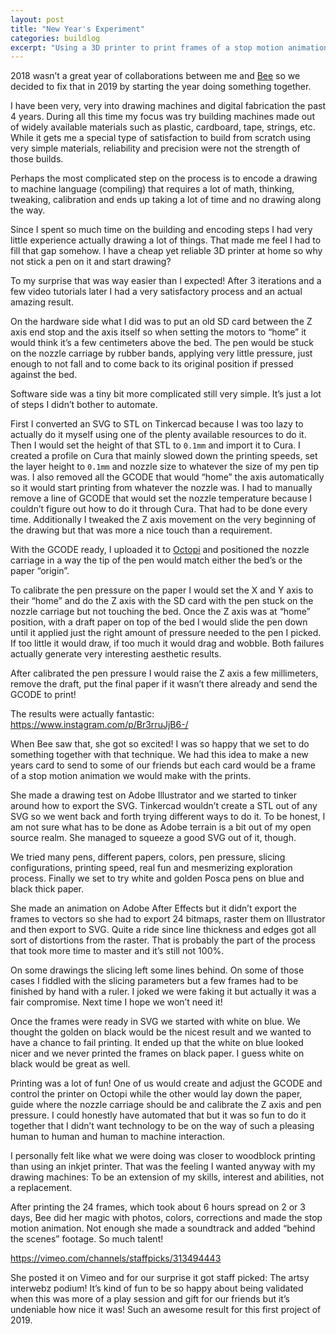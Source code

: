 ```yaml
---
layout: post
title: "New Year's Experiment"
categories: buildlog
excerpt: "Using a 3D printer to print frames of a stop motion animation."
---
```


2018 wasn’t a great year of collaborations between me and [Bee](http://www.beegrandinetti.com/) so we decided to fix that in 2019 by starting the year doing something together.

I have been very, very into drawing machines and digital fabrication the past 4 years. During all this time my focus was try building machines made out of widely available materials such as plastic, cardboard, tape, strings, etc. While it gets me a special type of satisfaction to build from scratch using very simple materials, reliability and precision were not the strength of those builds.

Perhaps the most complicated step on the process is to encode a drawing to machine language (compiling) that requires a lot of math, thinking, tweaking, calibration and ends up taking a lot of time and no drawing along the way.

Since I spent so much time on the building and encoding steps I had very little experience actually drawing a lot of things. That made me feel I had to fill that gap somehow. I have a cheap yet reliable 3D printer at home so why not stick a pen on it and start drawing?

To my surprise that was way easier than I expected! After 3 iterations and a few video tutorials later I had a very satisfactory process and an actual amazing result.

On the hardware side what I did was to put an old SD card between the Z axis end stop and the axis itself so when setting the motors to “home” it would think it’s a few centimeters above the bed. The pen would be stuck on the nozzle carriage by rubber bands, applying very little pressure, just enough to not fall and to come back to its original position if pressed against the bed.

Software side was a tiny bit more complicated still very simple. It’s just a lot of steps I didn’t bother to automate.

First I converted an SVG to STL on Tinkercad because I was too lazy to actually do it myself using one of the plenty available resources to do it. 
Then I would set the height of that STL to `0.1mm` and import it to Cura. I created a profile on Cura that mainly slowed down the printing speeds, set the layer height to `0.1mm` and nozzle size to whatever the size of my pen tip was. 
I also removed all the GCODE that would “home” the axis automatically so it would start printing from whatever the nozzle was.
I had to manually remove a line of GCODE that would set the nozzle temperature because I couldn’t figure out how to do it through Cura. That had to be done every time.
Additionally I tweaked the Z axis movement on the very beginning of the drawing but that was more a nice touch than a requirement.

With the GCODE ready, I uploaded it to [Octopi](https://octoprint.org/download/) and positioned the nozzle carriage in a way the tip of the pen would match either the bed’s or the paper “origin”.

To calibrate the pen pressure on the paper I would set the X and Y axis to their “home” and do the Z axis with the SD card with the pen stuck on the nozzle carriage but not touching the bed. Once the Z axis was at “home” position, with a draft paper on top of the bed I would slide the pen down until it applied just the right amount of pressure needed to the pen I picked. If too little it would draw, if too much it would drag and wobble. Both failures actually generate very interesting aesthetic results.

After calibrated the pen pressure I would raise the Z axis a few millimeters, remove the draft, put the final paper if it wasn’t there already and send the GCODE to print!

The results were actually fantastic: https://www.instagram.com/p/Br3rruJjB6-/

When Bee saw that, she got so excited! I was so happy that we set to do something together with that technique. We had this idea to make a new years card to send to some of our friends but each card would be a frame of a stop motion animation we would make with the prints.

She made a drawing test on Adobe Illustrator and we started to tinker around how to export the SVG. Tinkercad wouldn’t create a STL out of any SVG so we went back and forth trying different ways to do it. To be honest, I am not sure what has to be done as Adobe terrain is a bit out of my open source realm. She managed to squeeze a good SVG out of it, though.

We tried many pens, different papers, colors, pen pressure, slicing configurations, printing speed, real fun and mesmerizing exploration process. Finally we set to try white and golden Posca pens on blue and black thick paper.

She made an animation on Adobe After Effects but it didn’t export the frames to vectors so she had to export 24 bitmaps, raster them on Illustrator and then export to SVG. Quite a ride since line thickness and edges got all sort of distortions from the raster. That is probably the part of the process that took more time to master and it’s still not 100%.

On some drawings the slicing left some lines behind. On some of those cases I fiddled with the slicing parameters but a few frames had to be finished by hand with a ruler. I joked we were faking it but actually it was a fair compromise. Next time I hope we won’t need it!

Once the frames were ready in SVG we started with white on blue. We thought the golden on black would be the nicest result and we wanted to have a chance to fail printing. It ended up that the white on blue looked nicer and we never printed the frames on black paper. I guess white on black would be great as well.

Printing was a lot of fun! One of us would create and adjust the GCODE and control the printer on Octopi while the other would lay down the paper, guide where the nozzle carriage should be and calibrate the Z axis and pen pressure. I could honestly have automated that but it was so fun to do it together that I didn’t want technology to be on the way of such a pleasing human to human and human to machine interaction.

I personally felt like what we were doing was closer to woodblock printing than using an inkjet printer. That was the feeling I wanted anyway with my drawing machines: To be an extension of my skills, interest and abilities, not a replacement.

After printing the 24 frames, which took about 6 hours spread on 2 or 3 days, Bee did her magic with photos, colors, corrections and made the stop motion animation. Not enough she made a soundtrack and added “behind the scenes” footage. So much talent!

https://vimeo.com/channels/staffpicks/313494443

She posted it on Vimeo and for our surprise it got staff picked: The artsy interwebz podium! It’s kind of fun to be so happy about being validated when this was more of a play session and gift for our friends but it’s undeniable how nice it was! Such an awesome result for this first project of 2019.




